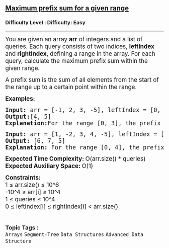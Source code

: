 <h2><a href="https://www.geeksforgeeks.org/problems/maximum-prefix-sum-for-a-given-range0227/1">Maximum prefix sum for a given range</a></h2><h3>Difficulty Level : Difficulty: Easy</h3><hr><div class="problems_problem_content__Xm_eO"><p class="whitespace-pre-wrap break-words"><span style="font-size: 14pt;">You are given an array <strong>arr</strong> of integers and a list of queries. Each query consists of two indices, <strong>leftIndex</strong> and <strong>rightIndex</strong>, defining a range in the array. For each query, calculate the maximum prefix sum within the given range.</span></p>
<p class="whitespace-pre-wrap break-words"><span style="font-size: 14pt;">A prefix sum is the sum of all elements from the start of the range up to a certain point within the range.</span></p>
<p class="whitespace-pre-wrap break-words"><span style="font-size: 14pt;"><strong>Examples:</strong></span></p>
<pre class="whitespace-pre-wrap break-words"><span style="font-size: 14pt;"><strong>Input:</strong> arr = [-1, 2, 3, -5], leftIndex = [0, 1], rightIndex = [3, 3]<br></span><span style="font-size: 14pt;"><strong>Output:</strong>[4, 5]<br></span><span style="font-size: 14pt;"><strong>Explanation:</strong>For the range [0, 3], the prefix sums are [-1, 1, 4, -1]. The maximum is 4. For the range [1, 3], the prefix sums are [2, 5, 0]. The maximum is 5.</span></pre>
<pre class="whitespace-pre-wrap break-words"><span style="font-size: 14pt;"><strong>Input:</strong> arr = [1, -2, 3, 4, -5], leftIndex = [0, 2, 1], rightIndex = [4, 3, 3]</span><br><span style="font-size: 14pt;"><strong>Output: </strong>[6, 7, 5]</span><br><span style="font-size: 14pt;"><strong>Explanation: </strong>For the range [0, 4], the prefix sums are [1, -1, 2, 6, 1]. The maximum is 6. For the range [2, 3], the prefix sums are [3, 7]. The maximum is 7. For the range [1, 3], the prefix sums are [-2, 1, 5]. The maximum is 5.</span></pre>
<p class="whitespace-pre-wrap break-words"><span style="font-size: 14pt;"><strong>Expected Time Complexity: </strong>O(arr.size() * queries)<br></span><span style="font-size: 14pt;"><strong>Expected Auxiliary Space: </strong>O(1)</span></p>
<p class="whitespace-pre-wrap break-words"><span style="font-size: 14pt;"><strong>Constraints:<br></strong></span><span style="font-size: 14pt;">1 ≤ arr.size() ≤ 10^6<br></span><span style="font-size: 14pt;">-10^4 ≤ arr[i] ≤ 10^4<br></span><span style="font-size: 14pt;">1 ≤ queries ≤ 10^4<br></span><span style="font-size: 14pt;">0 ≤ leftIndex[i] ≤ rightIndex[i] &lt; arr.size()</span></p></div><br><p><span style=font-size:18px><strong>Topic Tags : </strong><br><code>Arrays</code>&nbsp;<code>Segment-Tree</code>&nbsp;<code>Data Structures</code>&nbsp;<code>Advanced Data Structure</code>&nbsp;